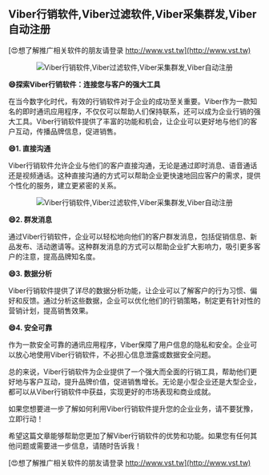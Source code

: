 ## **Viber行销软件,Viber过滤软件,Viber采集群发,Viber自动注册**

[😍想了解推广相关软件的朋友请登录 http://www.vst.tw](http://www.vst.tw)

 <center><img src="https://vst.tw/MP4/tuiguang/png/1.png" alt="Viber行销软件,Viber过滤软件,Viber采集群发,Viber自动注册"></center>

**😄探索Viber行销软件：连接您与客户的强大工具**

在当今数字化时代，有效的行销软件对于企业的成功至关重要。Viber作为一款知名的即时通讯应用程序，不仅仅可以帮助人们保持联系，还可以成为企业行销的强大工具。Viber行销软件提供了丰富的功能和机会，让企业可以更好地与他们的客户互动，传播品牌信息，促进销售。

**😄1. 直接沟通**

Viber行销软件允许企业与他们的客户直接沟通，无论是通过即时消息、语音通话还是视频通话。这种直接沟通的方式可以帮助企业更快速地回应客户的需求，提供个性化的服务，建立更紧密的关系。

 <center><img src="https://vst.tw/MP4/tuiguang/png/8.png" alt="Viber行销软件,Viber过滤软件,Viber采集群发,Viber自动注册"></center>

**😄2. 群发消息**

通过Viber行销软件，企业可以轻松地向他们的客户群发消息，包括促销信息、新品发布、活动邀请等。这种群发消息的方式可以帮助企业扩大影响力，吸引更多客户的注意，提高品牌知名度。

**😄3. 数据分析**

Viber行销软件提供了详尽的数据分析功能，让企业可以了解客户的行为习惯、偏好和反馈。通过分析这些数据，企业可以优化他们的行销策略，制定更有针对性的营销计划，提高销售效果。

**😄4. 安全可靠**

作为一款安全可靠的通讯应用程序，Viber保障了用户信息的隐私和安全。企业可以放心地使用Viber行销软件，不必担心信息泄露或数据安全问题。

总的来说，Viber行销软件为企业提供了一个强大而全面的行销工具，帮助他们更好地与客户互动，提升品牌价值，促进销售增长。无论是小型企业还是大型企业，都可以从Viber行销软件中获益，实现更好的市场表现和商业成就。

如果您想要进一步了解如何利用Viber行销软件提升您的企业业务，请不要犹豫，立即行动！

希望这篇文章能够帮助您更加了解Viber行销软件的优势和功能。如果您有任何其他问题或需要进一步信息，请随时告诉我！

[😍想了解推广相关软件的朋友请登录 http://www.vst.tw](http://www.vst.tw)



